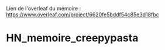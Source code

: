 Lien de l'overleaf du mémoire : https://www.overleaf.com/project/6620fe5bddf54c85e3d18fbc
# HN_memoire_creepypasta

